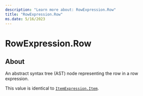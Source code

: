 ```yaml
---
description: "Learn more about: RowExpression.Row"
title: "RowExpression.Row"
ms.date: 5/16/2023
---
```

# RowExpression.Row

## About

An abstract syntax tree (AST) node representing the row in a row expression.

This value is identical to [`ItemExpression.Item`](itemexpression-item.md).
